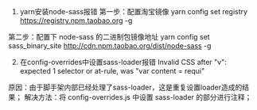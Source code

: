 1. yarn安装node-sass报错
第一步：配置淘宝镜像
yarn config set registry https://registry.npm.taobao.org -g

第二步：配置下 node-sass 的二进制包镜像地址
yarn config set sass_binary_site http://cdn.npm.taobao.org/dist/node-sass -g

2. 在config-overrides中设置sass-loader报错 Invalid CSS after "v": expected 1 selector or at-rule, was "var content = requi"

原因：由于脚手架内部已经处理了sass-loader，这是重复设置loader造成的结果；
解决方法：将 config-overrides.js 中设置 sass-loader 的部分进行注释；